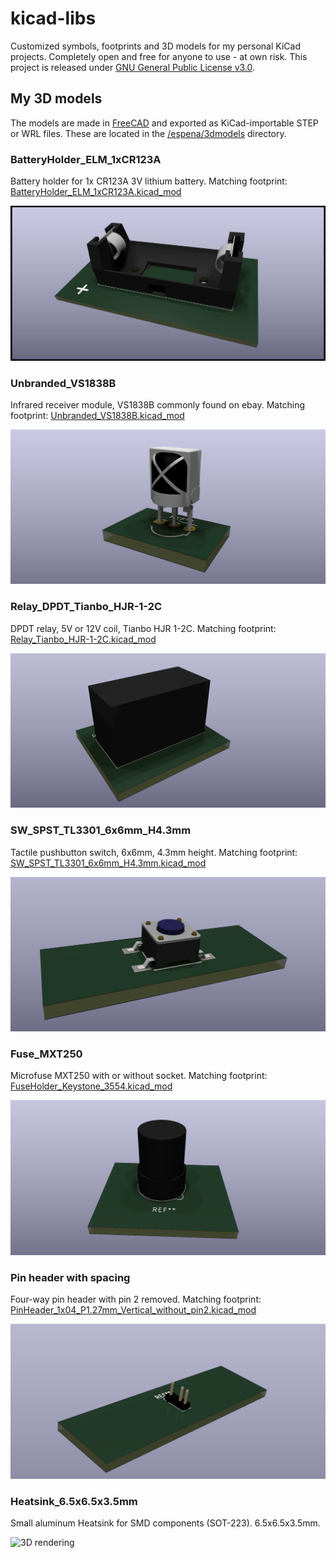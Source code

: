# kicad-libs

Customized symbols, footprints and 3D models for my personal KiCad projects. Completely open and free for anyone to use - at own risk. This project is released under [GNU General Public License v3.0](/LICENSE).

## My 3D models

The models are made in [FreeCAD](https://www.freecad.org/) and exported as KiCad-importable STEP  or WRL files. These are located in the [/espena/3dmodels](/espena/3dmodels) directory.

### BatteryHolder_ELM_1xCR123A

Battery holder for 1x CR123A 3V lithium battery. Matching footprint: [BatteryHolder_ELM_1xCR123A.kicad_mod](/espena/footprints/Battery_espena.pretty/BatteryHolder_ELM_1xCR123A.kicad_mod)

![3D rendering](/espena/renderings/BatteryHolder_ELM_1xCR123A.png?raw=true "BatteryHolder_ELM_1xCR123A")

### Unbranded_VS1838B

Infrared receiver module, VS1838B commonly found on ebay. Matching footprint: [Unbranded_VS1838B.kicad_mod](/espena/footprints/OptoDevice_espena.pretty/Unbranded_VS1838B.kicad_mod)

![3D rendering](/espena/renderings/Unbranded_VS1838B.png?raw=true "Unbranded_VS1838B")

### Relay_DPDT_Tianbo_HJR-1-2C

DPDT relay, 5V or 12V coil, Tianbo HJR 1-2C. Matching footprint: [Relay_Tianbo_HJR-1-2C.kicad_mod](/espena/footprints/Relay_THT_espena.pretty/Relay_Tianbo_HJR-1-2C.kicad_mod)

![3D rendering](/espena/renderings/Relay_DPDT_Tianbo_HJR-1-2C.png?raw=true "Relay_Tianbo_HJR-1-2C")

### SW_SPST_TL3301_6x6mm_H4.3mm

Tactile pushbutton switch, 6x6mm, 4.3mm height. Matching footprint: [SW_SPST_TL3301_6x6mm_H4.3mm.kicad_mod](/espena/footprints/Button_Switch_SMD_espena.pretty/SW_SPST_TL3301_6x6mm_H4.3mm.kicad_mod)

![3D rendering](/espena/renderings/SW_SPST_TL3301_6x6mm_H4.3mm.png?raw=true "SW_SPST_TL3301_6x6mm_H4.3mm")

### Fuse_MXT250

Microfuse MXT250 with or without socket. Matching footprint: [FuseHolder_Keystone_3554.kicad_mod](/espena/footprints/Fuse_espena.pretty/FuseHolder_Keystone_3554.kicad_mod)

![3D rendering](/espena/renderings/Fuse_MXT250.png?raw=true "Fuse_MXT250")

### Pin header with spacing

Four-way pin header with pin 2 removed. Matching footprint: [PinHeader_1x04_P1.27mm_Vertical_without_pin2.kicad_mod](/espena/footprints/Connector_PinHeader_1.27mm_espena.pretty/PinHeader_1x04_P1.27mm_Vertical_without_pin2.kicad_mod)

![3D rendering](/espena/renderings/PinHeader_1x04_P1.27mm_Vertical_without_pin2.png?raw=true "Four-way pin header with pin 2 removed")

### Heatsink_6.5x6.5x3.5mm

Small aluminum Heatsink for SMD components (SOT-223). 6.5x6.5x3.5mm. 

![3D rendering](/espena/renderings/Heatsink_3.5mmx3.5mmx2.5mm.png.png?raw=true "6.5x6.5x3.5mm heatsink")

